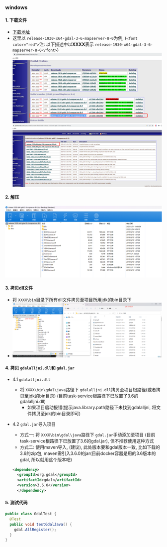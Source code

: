 ### windows

#### 1. 下载文件

- [下载地址](https://www.gisinternals.com/status.php)
- 这里以 `release-1930-x64-gdal-3-6-mapserver-8-0`为例, (`<font color="red">`注: 以下描述中以**XXXX**表示 `release-1930-x64-gdal-3-6-mapserver-8-0</font>`)
  ![图片1](img/archive1.png)
  ![图片2](img/archive2.png)

#### 2. 解压

![解压](img/jieya.png)

#### 3. 拷贝dll文件

- 将 `XXXX\bin`目录下所有dll文件拷贝至项目所用jdk的bin目录下
- ![复制](img/copy.png)

#### 4. 拷贝 `gdalalljni.dll`和 `gdal.jar`

- 4.1 `gdalalljni.dll`
  - 将 `XXXX\bin\gdal\java`路径下 `gdalalljni.dll`拷贝至项目根路径(或者拷贝至jdk的bin目录) (目前task-service根路径下已放置了3.6的gdalalljni.dll)
    - 如果项目启动报错(提示java.library.path路径下未找到gdalalljni, 将文件拷贝至jdk的bin目录即可)
- 4.2 `gdal.jar`导入项目
  - 方式一: 将 `XXXX\bin\gdal\java`路径下 `gdal.jar`手动添加至项目 (目前task-service根路径下已放置了3.6的gdal.jar), 但不推荐使用这种方式
  - 方式二: 使用maven导入, (建议), 此处版本要和gdal版本一致, 比如下载的3.6的zip包, maven需引入3.6.0的jar(目前docker容器是用的3.6版本的gdal, 所以就用这个版本吧)

  ```xml
  <dependency>
    <groupId>org.gdal</groupId>
    <artifactId>gdal</artifactId>
    <version>3.6.0</version>
    </dependency>
  ```

#### 5. 测试代码

```java
public class GdalTest {
  @Test
  public void testGdalJava() {
    gdal.AllRegister();
  }
}
```
